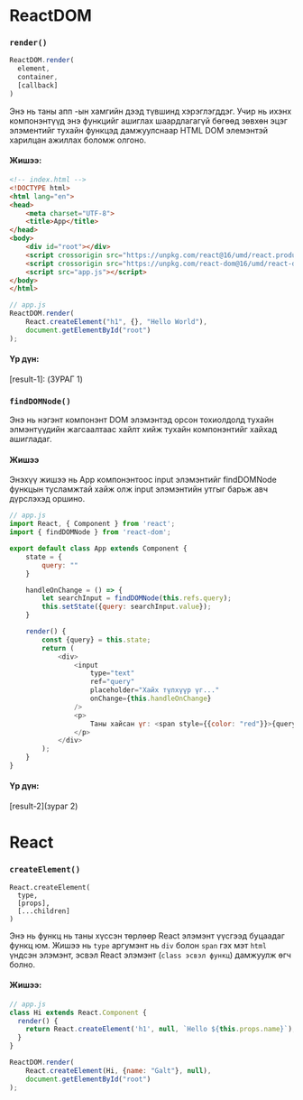 # ReactDOM
### `render()`

```javascript
ReactDOM.render(
  element,
  container,
  [callback]
)
```
Энэ нь таны апп -ын хамгийн дээд түвшинд хэрэглэгддэг. Учир нь ихэнх компонэнтүүд энэ функцийг ашиглах шаардлагагүй бөгөөд зөвхөн эцэг элэментийг тухайн функцэд дамжуулснаар HTML DOM элемэнтэй харилцан ажиллах боломж олгоно. 
#### Жишээ: 
```html
<!-- index.html -->
<!DOCTYPE html>
<html lang="en">
<head>
    <meta charset="UTF-8">
    <title>App</title>
</head>
<body>
    <div id="root"></div>
    <script crossorigin src="https://unpkg.com/react@16/umd/react.production.min.js"></script>
    <script crossorigin src="https://unpkg.com/react-dom@16/umd/react-dom.production.min.js"></script>
    <script src="app.js"></script>
</body>
</html>
```
```javascript
// app.js
ReactDOM.render(
    React.createElement("h1", {}, "Hello World"),
    document.getElementById("root")
);
```
#### Үр дүн:
[result-1]: (ЗУРАГ 1)
### `findDOMNode()`
Энэ нь нэгэнт компонэнт DOM элэмэнтэд орсон тохиолдолд тухайн элмэнтүүдийн жагсаалтаас хайлт хийж тухайн компонэнтийг хайхад ашигладаг.
#### Жишээ
Энэхүү жишээ нь App компонэнтоос input элэмэнтийг findDOMNode функцын тусламжтай хайж олж input элэмэнтийн утгыг барьж авч дүрслэхэд оршино.
```javascript
// app.js
import React, { Component } from 'react';
import { findDOMNode } from 'react-dom';

export default class App extends Component {
    state = {
        query: ""
    }

    handleOnChange = () => {
        let searchInput = findDOMNode(this.refs.query);
        this.setState({query: searchInput.value});
    }

    render() {
        const {query} = this.state;
        return (
            <div>
                <input 
                    type="text" 
                    ref="query" 
                    placeholder="Хайх түлхүүр үг..." 
                    onChange={this.handleOnChange}
                />
                <p>
                    Таны хайсан үг: <span style={{color: "red"}}>{query}</span>
                </p>
            </div>
        );
    }
}
```
#### Үр дүн: 
[result-2](зураг 2)
# React
### `createElement()`
```
React.createElement(
  type,
  [props],
  [...children]
)
```
Энэ нь функц нь таны хүссэн төрлөөр React элэмэнт үүсгээд буцаадаг функц юм. Жишээ нь `type` аргумэнт нь `div` болон `span` гэх мэт `html` үндсэн элэмэнт, эсвэл React элэмэнт (`class эсвэл функц`) дамжуулж өгч болно.

#### Жишээ:
```javascript
// app.js
class Hi extends React.Component {
  render() {
    return React.createElement('h1', null, `Hello ${this.props.name}`);
  }
}

ReactDOM.render(
    React.createElement(Hi, {name: "Galt"}, null),
    document.getElementById("root")
);
```
